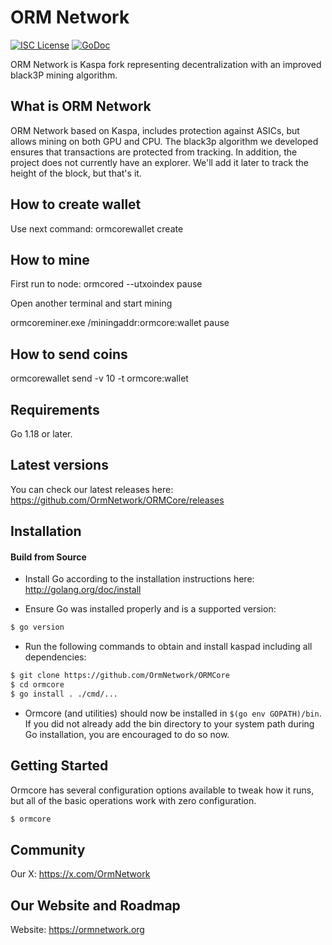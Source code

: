 
ORM Network
====

[![ISC License](http://img.shields.io/badge/license-ISC-blue.svg)](https://choosealicense.com/licenses/isc/)
[![GoDoc](https://img.shields.io/badge/godoc-reference-blue.svg)](http://godoc.org/github.com/kaspanet/kaspad)

ORM Network is Kaspa fork representing decentralization with an improved black3P mining algorithm.

## What is ORM Network

ORM Network based on Kaspa, includes protection against ASICs, but allows mining on both GPU and CPU. The black3p algorithm we developed ensures that transactions are protected from tracking. In addition, the project does not currently have an explorer. We'll add it later to track the height of the block, but that's it.

## How to create wallet

Use next command:
ormcorewallet create

## How to mine

First run to node: 
ormcored --utxoindex
pause

Open another terminal and start mining

ormcoreminer.exe /miningaddr:ormcore:wallet
pause

## How to send coins

ormcorewallet send -v 10 -t ormcore:wallet

## Requirements

Go 1.18 or later.

## Latest versions

You can check our latest releases here: https://github.com/OrmNetwork/ORMCore/releases

## Installation

#### Build from Source

- Install Go according to the installation instructions here:
  http://golang.org/doc/install

- Ensure Go was installed properly and is a supported version:

```bash
$ go version
```

- Run the following commands to obtain and install kaspad including all dependencies:

```bash
$ git clone https://github.com/OrmNetwork/ORMCore
$ cd ormcore
$ go install . ./cmd/...
```

- Ormcore (and utilities) should now be installed in `$(go env GOPATH)/bin`. If you did
  not already add the bin directory to your system path during Go installation,
  you are encouraged to do so now.


## Getting Started

Ormcore has several configuration options available to tweak how it runs, but all
of the basic operations work with zero configuration.

```bash
$ ormcore
```

## Community

Our X: https://x.com/OrmNetwork

## Our Website and Roadmap

Website: https://ormnetwork.org


